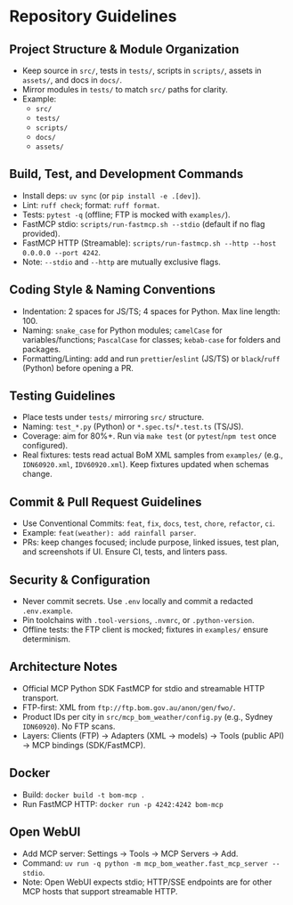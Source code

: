 # Repository Guidelines

## Project Structure & Module Organization
- Keep source in `src/`, tests in `tests/`, scripts in `scripts/`, assets in `assets/`, and docs in `docs/`.
- Mirror modules in `tests/` to match `src/` paths for clarity.
- Example:
  - `src/`
  - `tests/`
  - `scripts/`
  - `docs/`
  - `assets/`

## Build, Test, and Development Commands
- Install deps: `uv sync` (or `pip install -e .[dev]`).
- Lint: `ruff check`; format: `ruff format`.
- Tests: `pytest -q` (offline; FTP is mocked with `examples/`).
- FastMCP stdio: `scripts/run-fastmcp.sh --stdio` (default if no flag provided).
- FastMCP HTTP (Streamable): `scripts/run-fastmcp.sh --http --host 0.0.0.0 --port 4242`.
- Note: `--stdio` and `--http` are mutually exclusive flags.

## Coding Style & Naming Conventions
- Indentation: 2 spaces for JS/TS; 4 spaces for Python. Max line length: 100.
- Naming: `snake_case` for Python modules; `camelCase` for variables/functions; `PascalCase` for classes; `kebab-case` for folders and packages.
- Formatting/Linting: add and run `prettier`/`eslint` (JS/TS) or `black`/`ruff` (Python) before opening a PR.

## Testing Guidelines
- Place tests under `tests/` mirroring `src/` structure.
- Naming: `test_*.py` (Python) or `*.spec.ts`/`*.test.ts` (TS/JS).
- Coverage: aim for 80%+. Run via `make test` (or `pytest`/`npm test` once configured).
 - Real fixtures: tests read actual BoM XML samples from `examples/` (e.g., `IDN60920.xml`, `IDV60920.xml`). Keep fixtures updated when schemas change.

## Commit & Pull Request Guidelines
- Use Conventional Commits: `feat`, `fix`, `docs`, `test`, `chore`, `refactor`, `ci`.
- Example: `feat(weather): add rainfall parser`.
- PRs: keep changes focused; include purpose, linked issues, test plan, and screenshots if UI. Ensure CI, tests, and linters pass.

## Security & Configuration
- Never commit secrets. Use `.env` locally and commit a redacted `.env.example`.
- Pin toolchains with `.tool-versions`, `.nvmrc`, or `.python-version`.
 - Offline tests: the FTP client is mocked; fixtures in `examples/` ensure determinism.

## Architecture Notes
- Official MCP Python SDK FastMCP for stdio and streamable HTTP transport.
- FTP-first: XML from `ftp://ftp.bom.gov.au/anon/gen/fwo/`.
- Product IDs per city in `src/mcp_bom_weather/config.py` (e.g., Sydney `IDN60920`). No FTP scans.
- Layers: Clients (FTP) → Adapters (XML → models) → Tools (public API) → MCP bindings (SDK/FastMCP).

## Docker
- Build: `docker build -t bom-mcp .`
- Run FastMCP HTTP: `docker run -p 4242:4242 bom-mcp`
 

## Open WebUI
- Add MCP server: Settings → Tools → MCP Servers → Add.
- Command: `uv run -q python -m mcp_bom_weather.fast_mcp_server --stdio`.
- Note: Open WebUI expects stdio; HTTP/SSE endpoints are for other MCP hosts that support streamable HTTP.
